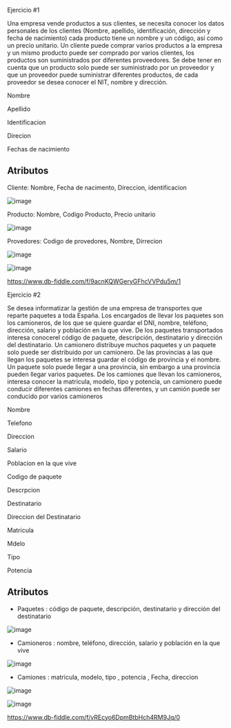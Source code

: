 Ejercicio #1

Una empresa vende productos a sus clientes, se necesita conocer los datos personales de los clientes (Nombre, apellido, identificación, dirección y fecha de nacimiento) cada producto tiene un nombre y un código, así como un  precio unitario. Un cliente puede comprar varios productos a la empresa y un mismo producto puede ser comprado por varios clientes, los productos son suministrados por diferentes proveedores. Se debe tener en cuenta que un producto solo puede ser suministrado por un proveedor y que un proveedor puede suministrar diferentes productos, de cada proveedor se desea conocer el NIT, nombre y dirección. 

Nombre 

Apellido 

Identificacion 

Direcion 

Fechas de nacimiento

## Atributos 

Cliente: Nombre, Fecha de nacimento, Direccion, identificacion 

![image](https://user-images.githubusercontent.com/99523872/168851082-939c2544-0d58-4c32-87f0-56617d44cf0c.png)

Producto: Nombre, Codigo Producto, Precio unitario 

![image](https://user-images.githubusercontent.com/99523872/168851703-3f69900a-e4b7-48ad-ac1e-c6534221a2c7.png)

Provedores: Codigo de provedores, Nombre, Dirrecion 

![image](https://user-images.githubusercontent.com/99523872/168852353-d6ef44b9-ed48-4ade-9e2e-ac9061e67d4e.png)

![image](https://user-images.githubusercontent.com/99523872/170173346-e9321b79-8801-4756-81cb-52bb72e31a64.png)

https://www.db-fiddle.com/f/9acnKQWGeryGFhcVVPdu5m/1

Ejercicio #2

Se desea informatizar la gestión de una empresa de transportes que reparte paquetes  a toda España. Los encargados de llevar los paquetes son los camioneros, de los que se quiere guardar el DNI, nombre, teléfono, dirección, salario y población en la que vive. De los paquetes transportados interesa conocerel código de paquete, descripción, destinatario y dirección del destinatario. Un camionero distribuye muchos paquetes y un paquete solo puede ser distribuido por un camionero. De las provincias a las que llegan los paquetes se interesa guardar el código de provincia y el nombre. Un paquete solo puede llegar a una provincia, sin embargo a una provincia pueden llegar varios paquetes. De los camiones que llevan los camioneros, interesa conocer la matricula, modelo, tipo y potencia, un camionero puede conducir diferentes camiones en fechas diferentes, y un camión puede ser conducido por varios camioneros


Nombre

Telefono

Direccion

Salario

Poblacion en la que vive

Codigo de paquete

Descrpcion

Destinatario

Direccion del Destinatario

Matricula

Mdelo

Tipo

Potencia

## Atributos
-   Paquetes : código de paquete, descripción, destinatario y dirección del destinatario

![image](https://user-images.githubusercontent.com/99523872/169184401-8b431687-a3e3-4a99-aeb8-44ba813aac38.png)

-   Camioneros : nombre, teléfono, dirección, salario y población en la que vive

![image](https://user-images.githubusercontent.com/99523872/169184539-47e987ef-db93-435a-b496-3fa4784bbbba.png)

-   Camiones : matricula, modelo, tipo , potencia , Fecha, direccion

![image](https://user-images.githubusercontent.com/99523872/169184753-7a518a11-c9b7-4720-8a38-0fd5a248d458.png)


![image](https://user-images.githubusercontent.com/99523872/170170269-9888acb1-d7d9-485b-8cca-e30ee36525bc.png)


https://www.db-fiddle.com/f/vREcyo6DpmBtbHch4RM9Jq/0






